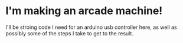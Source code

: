 # I'm making an arcade machine!

I'll be stroing code I need for an arduino usb controller here, as well as possibly some of the steps I take to get to the result.
